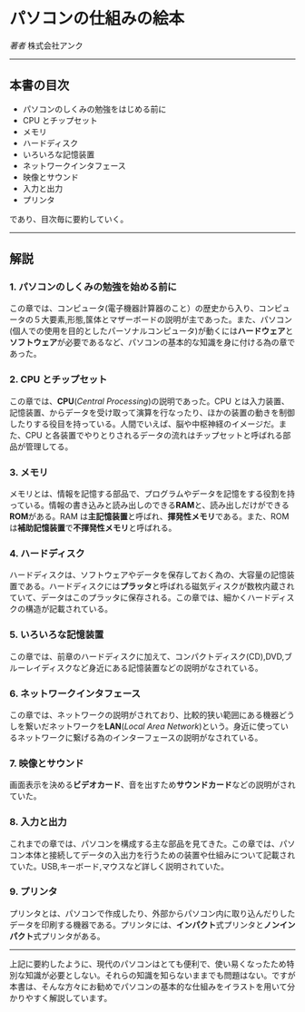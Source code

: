 # パソコンの仕組みの絵本

_著者_ 株式会社アンク

---

## 本書の目次

- パソコンのしくみの勉強をはじめる前に
- CPU とチップセット
- メモリ
- ハードディスク
- いろいろな記憶装置
- ネットワークインタフェース
- 映像とサウンド
- 入力と出力
- プリンタ

であり、目次毎に要約していく。

---

## 解説

### 1. パソコンのしくみの勉強を始める前に

この章では、コンピュータ(電子機器計算器のこと）の歴史から入り、コンピュータの５大要素,形態,筺体とマザーボードの説明が主であった。また、パソコン(個人での使用を目的としたパーソナルコンピュータ)が動くには**ハードウェア**と**ソフトウェア**が必要であるなど、パソコンの基本的な知識を身に付ける為の章であった。

### 2. CPU とチップセット

この章では、**CPU**(_Central Processing_)の説明であった。CPU とは入力装置、記憶装置、からデータを受け取って演算を行なったり、ほかの装置の動きを制御したりする役目を持っている。人間でいえば、脳や中枢神経のイメージだ。また、CPU と各装置でやりとりされるデータの流れはチップセットと呼ばれる部品が管理してる。

### 3. メモリ

メモリとは、情報を記憶する部品で、プログラムやデータを記憶をする役割を持っている。情報の書き込みと読み出しのできる**RAM**と、読み出しだけができる**ROM**がある。RAM は**主記憶装置**と呼ばれ、**揮発性メモリ**である。また、ROM は**補助記憶装置**で**不揮発性メモリ**と呼ばれる。

### 4. ハードディスク

ハードディスクは、ソフトウェアやデータを保存しておく為の、大容量の記憶装置である。ハードディスクには**プラッタ**と呼ばれる磁気ディスクが数枚内蔵されていて、データはこのプラッタに保存される。この章では、細かくハードディスクの構造が記載されている。

### 5. いろいろな記憶装置

この章では、前章のハードディスクに加えて、コンパクトディスク(CD),DVD,ブルーレイディスクなど身近にある記憶装置などの説明がなされている。

### 6. ネットワークインタフェース

この章では、ネットワークの説明がされており、比較的狭い範囲にある機器どうしを繋いだネットワークを**LAN**(_Local Area Network_)という。身近に使っているネットワークに繋げる為のインターフェースの説明がなされている。

### 7. 映像とサウンド

画面表示を決める**ビデオカード**、音を出すため**サウンドカード**などの説明がされていた。

### 8. 入力と出力

これまでの章では、パソコンを構成する主な部品を見てきた。この章では、パソコン本体と接続してデータの入出力を行うための装置や仕組みについて記載されていた。USB,キーボード,マウスなど詳しく説明されていた。

### 9. プリンタ

プリンタとは、パソコンで作成したり、外部からパソコン内に取り込んだりしたデータを印刷する機器である。プリンタには、**インパクト**式プリンタと**ノンインパクト**式プリンタがある。

---

上記に要約したように、現代のパソコンはとても便利で、使い易くなったため特別な知識が必要としない。それらの知識を知らないままでも問題はない。ですが本書は、そんな方々にお勧めでパソコンの基本的な仕組みをイラストを用いて分かりやすく解説しています。
